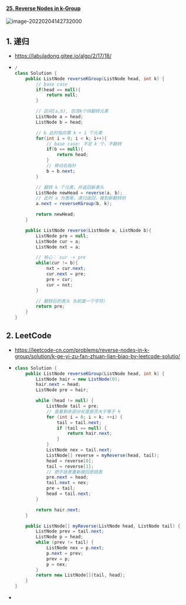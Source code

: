 #### [25. Reverse Nodes in k-Group](https://leetcode-cn.com/problems/reverse-nodes-in-k-group/)

![image-20220204142732000](https://raw.githubusercontent.com/TWDH/Leetcode-From-Zero/pictures/img/image-20220204142732000.png)

## 1. 递归

- https://labuladong.gitee.io/algo/2/17/18/

- ```java
  /
  class Solution {
      public ListNode reverseKGroup(ListNode head, int k) {
          // base case
          if(head == null){
              return null;
          }
  
          // 区间[a,b), 包含k个待翻转元素
          ListNode a = head;
          ListNode b = head;
  
          // b 此时指向第 k + 1 个元素
          for(int i = 0; i < k; i++){
              // base case: 不足 k 个，不翻转
              if(b == null){
                  return head;
              }
              // 移动右指针
              b = b.next;
          }
  
          // 翻转 k 个元素，并返回新表头
          ListNode newHead = reverse(a, b);
          // 此时 a 为表尾，递归返回，接到新翻转的
          a.next = reverseKGroup(b, k);
  
          return newHead;
      }
  
      public ListNode reverse(ListNode a, ListNode b){
          ListNode pre = null;
          ListNode cur = a;
          ListNode nxt = a;
  
          // 核心： cur -> pre
          while(cur != b){
              nxt = cur.next;
              cur.next = pre;
              pre = cur;
              cur = nxt;
          }
  
          // 翻转后的表头（b前面一个字符）
          return pre;
      }
  }
  ```

## 2. LeetCode

- https://leetcode-cn.com/problems/reverse-nodes-in-k-group/solution/k-ge-yi-zu-fan-zhuan-lian-biao-by-leetcode-solutio/


- ```java
  class Solution {
      public ListNode reverseKGroup(ListNode head, int k) {
          ListNode hair = new ListNode(0);
          hair.next = head;
          ListNode pre = hair;
  
          while (head != null) {
              ListNode tail = pre;
              // 查看剩余部分长度是否大于等于 k
              for (int i = 0; i < k; ++i) {
                  tail = tail.next;
                  if (tail == null) {
                      return hair.next;
                  }
              }
              ListNode nex = tail.next;
              ListNode[] reverse = myReverse(head, tail);
              head = reverse[0];
              tail = reverse[1];
              // 把子链表重新接回原链表
              pre.next = head;
              tail.next = nex;
              pre = tail;
              head = tail.next;
          }
  
          return hair.next;
      }
  
      public ListNode[] myReverse(ListNode head, ListNode tail) {
          ListNode prev = tail.next;
          ListNode p = head;
          while (prev != tail) {
              ListNode nex = p.next;
              p.next = prev;
              prev = p;
              p = nex;
          }
          return new ListNode[]{tail, head};
      }
  }
  ```

- 